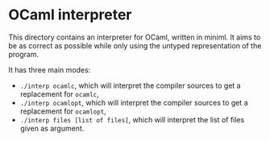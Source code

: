 # OCaml interpreter

This directory contains an interpreter for OCaml, written in miniml. It aims to be as correct as possible while only using the untyped representation of the program.

It has three main modes:
- `./interp ocamlc`, which will interpret the compiler sources to get a replacement for `ocamlc`,
- `./interp ocamlopt`, which will interpret the compiler sources to get a replacement for `ocamlopt`,
- `./interp files [list of files]`, which will interpret the list of files given as argument.
